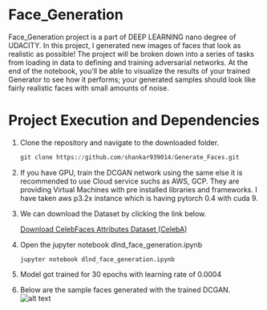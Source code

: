 

# Face_Generation

Face_Generation project is a part of DEEP LEARNING nano degree of UDACITY. In this project, I generated new images of faces that look as realistic as possible!
The project will be broken down into a series of tasks from loading in data to defining and training adversarial networks. At the end of the notebook, you'll be able to visualize the results of your trained Generator to see how it performs; your generated samples should look like fairly realistic faces with small amounts of noise.

# Project Execution and Dependencies

 1) Clone the repository and navigate to the downloaded folder.
 
     ``` python
     git clone https://github.com/shankar939014/Generate_Faces.git
     
     ```
 
 2) If you have GPU, train the DCGAN network using the same else it is recommended to use Cloud service suchs as AWS, GCP. They are providing
     Virtual Machines with pre installed libraries and frameworks. I have taken aws p3.2x instance which is having pytorch 0.4 with cuda 9.
     
 3) We can download the Dataset by clicking the link below. 
 
    [Download  CelebFaces Attributes Dataset (CelebA)]( https://s3.amazonaws.com/video.udacity-data.com/topher/2018/November/5be7eb6f_processed-celeba-small/processed-celeba-small.zip)
 
 4) Open the jupyter notebook dlnd_face_generation.ipynb
  
      ```
      jupyter notebook dlnd_face_generation.ipynb
      
      ```
 5) Model got trained for 30 epochs with learning rate of 0.0004
 
 6) Below are the sample faces generated with the trained DCGAN.
   ![alt text](https://github.com/shankar939014/Generate_Faces/Celeb_Faces.JPG "Logo Title Text 1")
